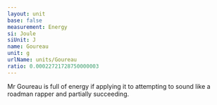 ```yaml
---
layout: unit
base: false
measurement: Energy
si: Joule
siUnit: J
name: Goureau
unit: g
urlName: units/Goureau
ratio: 0.00022721728750000003
---
```


Mr Goureau is full of energy if applying it to attempting to sound like a roadman rapper and partially succeeding.